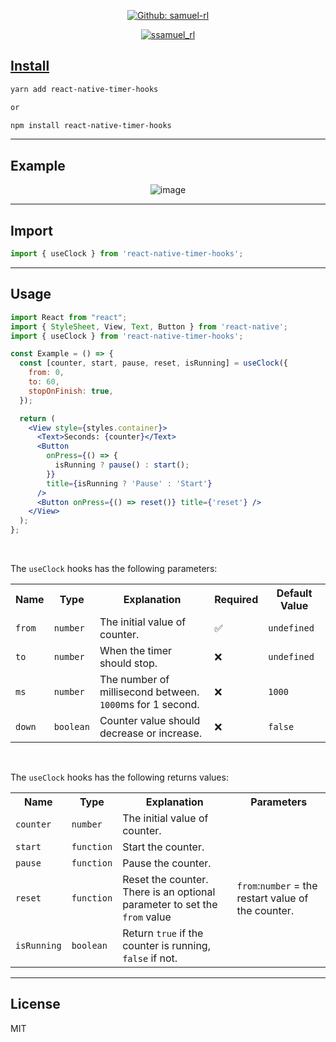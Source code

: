 <p align="center">
  <a href="https://github.com/samuel-rl" aria-label="Follow Samuel-rl on Github" target="_blank">
    <img alt="Github: samuel-rl" src="https://img.shields.io/github/followers/samuel-rl.svg?label=Follow&style=for-the-badge&logo=github&logoColor=FFFFFF&labelColor=24292e&logoWidth=20&color=lightgray" target="_blank" />
  </a>
</p>
<p align="center">
  <a href="https://twitter.com/ssamuel_rl" target="blank"><img src="https://img.shields.io/twitter/follow/ssamuel_rl?logo=twitter&style=for-the-badge" alt="ssamuel_rl" /></a>
</p>


## [Install](https://www.npmjs.com/package/react-native-timer-hooks)

```bash
yarn add react-native-timer-hooks

or

npm install react-native-timer-hooks
```

---


## Example


<div align="center">
  <img align="center" src="https://github.com/samuel-rl/react-native-timer-hooks/blob/master/example/gifs/example.gif?raw=true" alt="image" />
</div>


---


## Import

```jsx
import { useClock } from 'react-native-timer-hooks';
```


---


## Usage

```jsx
import React from "react";
import { StyleSheet, View, Text, Button } from 'react-native';
import { useClock } from 'react-native-timer-hooks';

const Example = () => {
  const [counter, start, pause, reset, isRunning] = useClock({
    from: 0,
    to: 60,
    stopOnFinish: true,
  });

  return (
    <View style={styles.container}>
      <Text>Seconds: {counter}</Text>
      <Button
        onPress={() => {
          isRunning ? pause() : start();
        }}
        title={isRunning ? 'Pause' : 'Start'}
      />
      <Button onPress={() => reset()} title={'reset'} />
    </View>
  );
};
```

<br>

The `useClock` hooks has the following parameters:

<table>
  <tr>
    <th>Name</th>
    <th>Type</th>
    <th>Explanation</th>
    <th>Required</th>
    <th>Default Value</th>
  </td>
  <tr>
    <td><code>from</code></td>
    <td><code>number</code></td>
    <td>The initial value of counter.</td>
    <td>✅</td>
    <td><code>undefined</code></td>
  </tr>
   <tr>
    <td><code>to</code></td>
    <td><code>number</code></td>
    <td>When the timer should stop.
    <td>❌</td>
    <td><code>undefined</code></td>
  </tr>
  <tr>
    <td><code>ms</code></td>
    <td><code>number</code></td>
    <td>The number of millisecond between.
      <br> 
      <code>1000</code>ms for 1 second.
    </td>
    <td>❌</td>
    <td><code>1000</code></td>
  </tr>
  <tr>
    <td><code>down</code></td>
     <td><code>boolean</code></td>
    <td>Counter value should decrease or increase.</td>
    <td>❌</td>
    <td><code>false</code></td>
  </tr>
</table>

<br>

The `useClock` hooks has the following returns values:


<table>
  <tr>
    <th>Name</th>
    <th>Type</th>
    <th>Explanation</th>
    <th>Parameters</th>
  </td>
  <tr>
    <td><code>counter</code></td>
    <td><code>number</code></td>
    <td>The initial value of counter.</td>
    <td></td>
  </tr>
  <tr>
    <td><code>start</code></td>
    <td><code>function</code></td>
    <td>Start the counter.</td>
    <td></td>
  </tr>
  <tr>
    <td><code>pause</code></td>
    <td><code>function</code></td>
    <td>Pause the counter.</td>
    <td></td>
  </tr>
  <tr>
    <td><code>reset</code></td>
    <td><code>function</code></td>
    <td>Reset the counter. There is an optional parameter to set the <code>from</code> value</td>
    <td><code>from</code>:<code>number</code> = the restart value of the counter.</td>
  </tr>
    <tr>
    <td><code>isRunning</code></td>
    <td><code>boolean</code></td>
    <td>Return <code>true</code> if the counter is running, <code>false</code> if not.</td>
    <td></td>
  </tr>
</table>


---


## License

MIT
